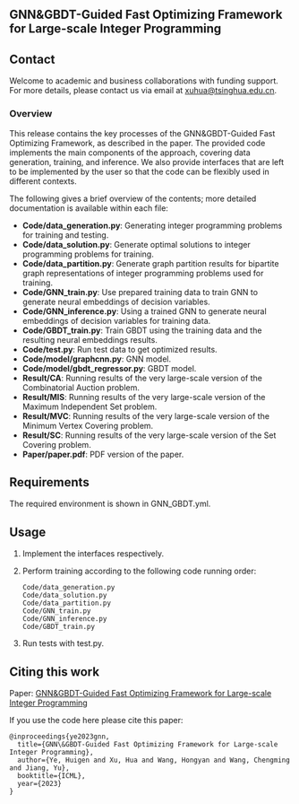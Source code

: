 ## GNN&GBDT-Guided Fast Optimizing Framework for Large-scale Integer Programming

## Contact

Welcome to academic and business collaborations with funding support. For more details, please contact us via email at [xuhua@tsinghua.edu.cn](mailto:xuhua@tsinghua.edu.cn).

### Overview

This release contains the key processes of the GNN&GBDT-Guided Fast Optimizing Framework, as described in the paper. The provided code implements the main components of the approach, covering data generation, training, and inference. We also provide interfaces that are left to be implemented by the user so that the code can be flexibly used in different contexts.

The following gives a brief overview of the contents; more detailed documentation is available within each file:

*   __Code/data_generation.py__: Generating integer programming problems for training and testing.
*   __Code/data_solution.py__: Generate optimal solutions to integer programming problems for training.
*   __Code/data_partition.py__: Generate graph partition results for bipartite graph representations of integer programming problems used for training.
*   __Code/GNN_train.py__: Use prepared training data to train GNN to generate neural embeddings of decision variables.
*   __Code/GNN_inference.py__: Using a trained GNN to generate neural embeddings of decision variables for training data.
*   __Code/GBDT_train.py__: Train GBDT using the training data and the resulting neural embeddings results.
*   __Code/test.py__: Run test data to get optimized results.
*   __Code/model/graphcnn.py__: GNN model.
*   __Code/model/gbdt_regressor.py__: GBDT model.
*   __Result/CA__: Running results of the very large-scale version of the Combinatorial Auction problem.
*   __Result/MIS__: Running results of the very large-scale version of the Maximum Independent Set problem.
*   __Result/MVC__: Running results of the very large-scale version of the Minimum Vertex Covering problem.
*   __Result/SC__: Running results of the very large-scale version of the Set Covering problem.
*   __Paper/paper.pdf__: PDF version of the paper.

## Requirements

The required environment is shown in GNN_GBDT.yml.

## Usage

1. Implement the interfaces respectively.

3. Perform training according to the following code running order:

   ```
   Code/data_generation.py
   Code/data_solution.py
   Code/data_partition.py
   Code/GNN_train.py
   Code/GNN_inference.py
   Code/GBDT_train.py
   ```

3. Run tests with test.py.

## Citing this work

Paper: [GNN&GBDT-Guided Fast Optimizing Framework for Large-scale Integer Programming](https://openreview.net/pdf?id=tX7ajV69wt)

If you use the code here please cite this paper:

    @inproceedings{ye2023gnn,
      title={GNN\&GBDT-Guided Fast Optimizing Framework for Large-scale Integer Programming},
      author={Ye, Huigen and Xu, Hua and Wang, Hongyan and Wang, Chengming and Jiang, Yu},
      booktitle={ICML},
      year={2023}
    }


